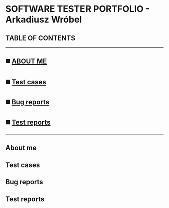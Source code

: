 # **SOFTWARE TESTER PORTFOLIO - Arkadiusz Wróbel**

## TABLE OF CONTENTS

-----
## ◼️ [ABOUT ME](#about-me)
## ◼️ [Test cases](#test-cases)
## ◼️ [Bug reports](#bug-reports)
## ◼️ [Test reports](#test-reports)
-----


## About me

## Test cases

## Bug reports

## Test reports
